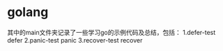 # golang
其中的main文件夹记录了一些学习go的示例代码及总结，包括：
1.defer-test    defer
2.panic-test    panic
3.recover-test  recover
